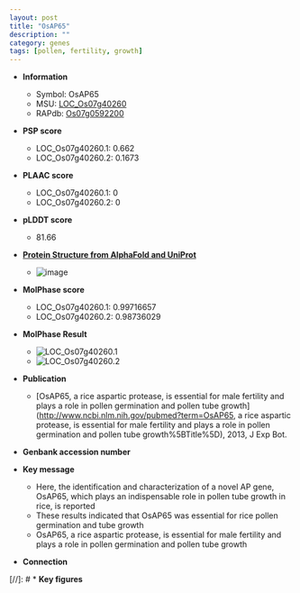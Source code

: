 ```yaml
---
layout: post
title: "OsAP65"
description: ""
category: genes
tags: [pollen, fertility, growth]
---
```


* **Information**  
    + Symbol: OsAP65  
    + MSU: [LOC_Os07g40260](http://rice.plantbiology.msu.edu/cgi-bin/ORF_infopage.cgi?orf=LOC_Os07g40260)  
    + RAPdb: [Os07g0592200](http://rapdb.dna.affrc.go.jp/viewer/gbrowse_details/irgsp1?name=Os07g0592200)  

* **PSP score**  
    + LOC_Os07g40260.1: 0.662 
    + LOC_Os07g40260.2: 0.1673 

* **PLAAC score**  
    + LOC_Os07g40260.1: 0 
    + LOC_Os07g40260.2: 0 

* **pLDDT score**
    + 81.66

* **[Protein Structure from AlphaFold and UniProt](https://www.uniprot.org/uniprotkb/Q84RX6/entry#structure)**
    + ![image](https://ricepsp.github.io/images/Q8/AF-Q84RX6-F1.png)

* **MolPhase score**
    + LOC_Os07g40260.1: 0.99716657
    + LOC_Os07g40260.2: 0.98736029

* **MolPhase Result**
    + ![LOC_Os07g40260.1](https://304243504.github.io/Pictures/LOC_Os07g/LOC_Os07g40260.1.png)
    + ![LOC_Os07g40260.2](https://304243504.github.io/Pictures/LOC_Os07g/LOC_Os07g40260.2.png)

* **Publication**  
    + [OsAP65, a rice aspartic protease, is essential for male fertility and plays a role in pollen germination and pollen tube growth](http://www.ncbi.nlm.nih.gov/pubmed?term=OsAP65, a rice aspartic protease, is essential for male fertility and plays a role in pollen germination and pollen tube growth%5BTitle%5D), 2013, J Exp Bot.

* **Genbank accession number**  

* **Key message**  
    + Here, the identification and characterization of a novel AP gene, OsAP65, which plays an indispensable role in pollen tube growth in rice, is reported
    + These results indicated that OsAP65 was essential for rice pollen germination and tube growth
    + OsAP65, a rice aspartic protease, is essential for male fertility and plays a role in pollen germination and pollen tube growth

* **Connection**  

[//]: # * **Key figures**  


